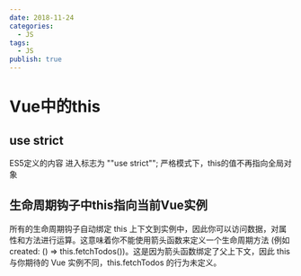 ```yaml
---
date: 2018-11-24
categories:
  - JS
tags:
  - JS
publish: true
---
```

# Vue中的this
## use strict

ES5定义的内容
进入标志为
""use strict"";
严格模式下，this的值不再指向全局对象
## 生命周期钩子中this指向当前Vue实例
所有的生命周期钩子自动绑定 this 上下文到实例中，因此你可以访问数据，对属性和方法进行运算。这意味着你不能使用箭头函数来定义一个生命周期方法 (例如 created: () => this.fetchTodos())。这是因为箭头函数绑定了父上下文，因此 this 与你期待的 Vue 实例不同，this.fetchTodos 的行为未定义。
